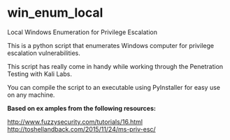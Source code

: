 # win_enum_local
Local Windows Enumeration for Privilege Escalation

This is a python script that enumerates Windows computer for privilege escalation vulnerabilities.

This script has really come in handy while working through the Penetration Testing with Kali Labs.

You can compile the script to an executable using PyInstaller for easy use on any machine.

**Based on ex
amples from the following resources:**

http://www.fuzzysecurity.com/tutorials/16.html
http://toshellandback.com/2015/11/24/ms-priv-esc/
